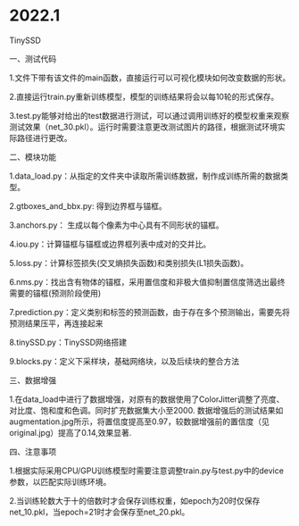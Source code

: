 # 2022.1
TinySSD

一、测试代码

1.文件下带有该文件的main函数，直接运行可以可视化模块如何改变数据的形状。

2.直接运行train.py重新训练模型，模型的训练结果将会以每10轮的形式保存。

3.test.py能够对给出的test数据进行测试，可以通过调用训练好的模型权重来观察测试效果（net_30.pkl）。运行时需要注意更改测试图片的路径，根据测试环境实际路径进行更改。

二、模块功能

1.data_load.py：从指定的文件夹中读取所需训练数据，制作成训练所需的数据类型。

2.gtboxes_and_bbx.py: 得到边界框与锚框。

3.anchors.py： 生成以每个像素为中心具有不同形状的锚框。

4.iou.py：计算锚框与锚框或边界框列表中成对的交并比。

5.loss.py：计算标签损失(交叉熵损失函数)和类别损失(L1损失函数)。

6.nms.py：找出含有物体的锚框，采用置信度和非极大值抑制置信度筛选出最终需要的锚框(预测阶段使用)

7.prediction.py：定义类别和标签的预测函数，由于存在多个预测输出，需要先将预测结果压平，再连接起来

8.tinySSD.py：TinySSD网络搭建

9.blocks.py：定义下采样块，基础网络块，以及后续块的整合方法

三、数据增强

1.在data_load中进行了数据增强，对原有的数据使用了ColorJitter调整了亮度、对比度、饱和度和色调。同时扩充数据集大小至2000.
数据增强后的测试结果如augmentation.jpg所示，将置信度提高至0.97，较数据增强前的置信度（见original.jpg）提高了0.14,效果显著.


四、注意事项

1.根据实际采用CPU/GPU训练模型时需要注意调整train.py与test.py中的device参数，以匹配实际训练环境。

2.当训练轮数大于十的倍数时才会保存训练权重，如epoch为20时仅保存net_10.pkl，当epoch=21时才会保存至net_20.pkl。
